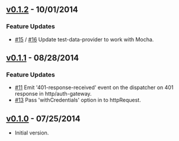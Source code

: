 ## [v0.1.2](https://github.com/synapsestudios/synapse-common/compare/v0.1.1...v0.1.2) - 10/01/2014
### Feature Updates
- [#15](https://github.com/synapsestudios/synapse-common/pull/15) / [#16](https://github.com/synapsestudios/synapse-common/pull/16) Update test-data-provider to work with Mocha.


## [v0.1.1](https://github.com/synapsestudios/synapse-common/compare/v0.1.0...v0.1.1) - 08/28/2014
### Feature Updates
- [#11](https://github.com/synapsestudios/synapse-common/pull/11) Emit '401-response-received' event on the dispatcher on 401 response in http/auth-gateway.
- [#13](https://github.com/synapsestudios/synapse-common/pull/13) Pass 'withCredentials' option in to httpRequest.


## [v0.1.0](https://github.com/synapsestudios/synapse-common/releases/tag/v0.1.0) - 07/25/2014
- Initial version.
